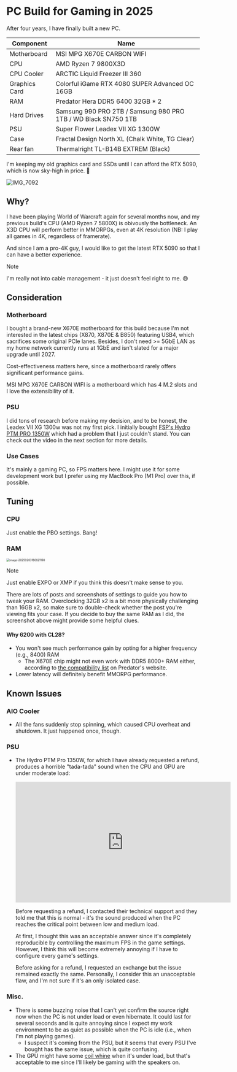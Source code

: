 # PC Build for Gaming in 2025

After four years, I have finally built a new PC.

| Component     | Name                                                         |
| ------------- | ------------------------------------------------------------ |
| Motherboard   | MSI MPG X670E CARBON WIFI                                    |
| CPU           | AMD Ryzen 7 9800X3D                                          |
| CPU Cooler    | ARCTIC Liquid Freezer III 360                                |
| Graphics Card | Colorful iGame RTX 4080 SUPER Advanced OC 16GB               |
| RAM           | Predator Hera DDR5 6400 32GB * 2                             |
| Hard Drives   | Samsung 990 PRO 2TB / Samsung 980 PRO 1TB / WD Black SN750 1TB |
| PSU           | Super Flower Leadex VII XG 1300W                             |
| Case          | Fractal Design North XL (Chalk White, TG Clear)              |
| Rear fan      | Thermalright TL-B14B EXTREM (Black)                          |

I'm keeping my old graphics card and SSDs until I can afford the RTX 5090, which is now sky-high in price. 🙂

![IMG_7092](https://cdn.sa.net/2025/02/03/8jyKIkOVizYmGN1.jpg)

## Why?

I have been playing World of Warcraft again for several months now, and my previous build's CPU (AMD Ryzen 7 5800X) is obivously the bottleneck. An X3D CPU will perform better in MMORPGs, even at 4K resolution (NB: I play all games in 4K, regardless of framerate).

And since I am a pro-4K guy, I would like to get the latest RTX 5090 so that I can have a better experience.

> [!NOTE]
>
> I'm really not into cable management - it just doesn't feel right to me. 😅

## Consideration

### Motherboard

I bought a brand-new X670E motherboard for this build because I'm not interested in the latest chips (X870, X870E & B850) featuring USB4, which sacrifices some original PCIe lanes. Besides, I don't need >= 5GbE LAN as my home network currently runs at 1GbE and isn't slated for a major upgrade until 2027.

Cost-effectiveness matters here, since a motherboard rarely offers significant performance gains.

MSI MPG X670E CARBON WIFI is a motherboard which has 4 M.2 slots and I love the extensibility of it.

### PSU

I did tons of research before making my decision, and to be honest, the Leadex VII XG 1300w was not my first pick. I initially bought [FSP's Hydro PTM PRO 1350W](https://www.fsplifestyle.com/en/product/HydroPTMPRO1350W_12V2X6.html) which had a problem that I just couldn't stand. You can check out the video in the next section for more details.

### Use Cases

It's mainly a gaming PC, so FPS matters here. I might use it for some development work but I prefer using my MacBook Pro (M1 Pro) over this, if possible.

## Tuning

### CPU

Just enable the PBO settings. Bang!

### RAM

<img src="https://cdn.sa.net/2025/02/03/5oLRm4Kn8ZdGtkz.png" alt="image-20250203160621198" style="zoom: 50%;" />

> [!NOTE]
> 
>Just enable EXPO or XMP if you think this doesn't make sense to you.

There are lots of posts and screenshots of settings to guide you how to tweak your RAM. Overclocking 32GB x2 is a bit more physically challenging than 16GB x2, so make sure to double-check whether the post you're viewing fits your case. If you decide to buy the same RAM as I did, the screenshot above might provide some helpful clues.

#### Why 6200 with CL28?

- You won't see much performance gain by opting for a higher frequency (e.g., 8400) RAM
  - The X670E chip might not even work with DDR5 8000+ RAM either, according to [the compatibility list](https://www.predatorstorage.com/u_file/fileUpload/2024-12/16/Memory%20Module%20Platform%20Compatibility%20List.pdf) on Predator's website.
- Lower latency will definitely benefit MMORPG performance.

## Known Issues

### AIO Cooler

- All the fans suddenly stop spinning, which caused CPU overheat and shutdown. It just happened once, though.

### PSU

- The Hydro PTM Pro 1350W, for which I have already requested a refund, produces a horrible "tada-tada" sound when the CPU and GPU are under moderate load:
  <iframe width="560" height="315" src="https://www.youtube.com/embed/9B8Pv2efoug?si=CkDImFgoIAlhaGbi" title="YouTube video player" frameborder="0" allow="accelerometer; autoplay; clipboard-write; encrypted-media; gyroscope; picture-in-picture; web-share" referrerpolicy="strict-origin-when-cross-origin" allowfullscreen></iframe>
  
  Before requesting a refund, I contacted their technical support and they told me that this is normal - it's the sound produced when the PC reaches the critical point between low and medium load.

  At first, I thought this was an acceptable answer since it's completely reproducible by controlling the maximum FPS in the game settings. However, I think this will become extremely annoying if I have to configure every game's settings.

  Before asking for a refund, I requested an exchange but the issue remained exactly the same. Personally, I consider this an unacceptable flaw, and I'm not sure if it's an only isolated case.

### Misc.

- There is some buzzing noise that I can't yet confirm the source right now when the PC is not under load or even hibernate. It could last for several seconds and is quite annoying since I expect my work environment to be as quiet as possible when the PC is idle (i.e., when I'm not playing games).
  - I suspect it's coming from the PSU, but it seems that every PSU I've bought has the same issue, which is quite confusing.
- The GPU might have some [coil whine](https://www.youtube.com/results?search_query=coil+whine) when it's under load, but that's acceptable to me since I'll likely be gaming with the speakers on.

